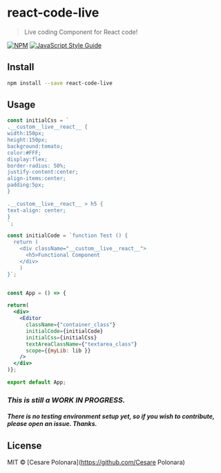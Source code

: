 # react-code-live

> Live coding Component for React code!

[![NPM](https://img.shields.io/npm/v/react-code-live.svg)](https://www.npmjs.com/package/react-code-live) [![JavaScript Style Guide](https://img.shields.io/badge/code_style-standard-brightgreen.svg)](https://standardjs.com)

## Install

```bash
npm install --save react-code-live
```

## Usage

```jsx
const initialCss = `
.__custom__live__react__ {
width:150px;
height:150px;
background:tomato;
color:#FFF;
display:flex;
border-radius: 50%;
justify-content:center;
align-items:center;
padding:5px;
}

.__custom__live__react__ > h5 {
text-align: center;
}
`;

const initialCode = `function Test () {
  return (
    <div className="__custom__live__react__">
      <h5>Functional Component
    </div>
    )
}`;


const App = () => {

return(
  <div>
    <Editor
      className={"container_class"}
      initialCode={initialCode}
      initialCss={initialCss}
      textAreaClassName={"textarea_class"}
      scope={{myLib: lib }}
    />
  </div>
)};

export default App;
```

### *This is still a *WORK IN PROGRESS*.* 

##### There is no testing environment setup yet, so if you wish to contribute, please open an issue. Thanks.

## License

MIT © [Cesare Polonara](https://github.com/Cesare Polonara)
